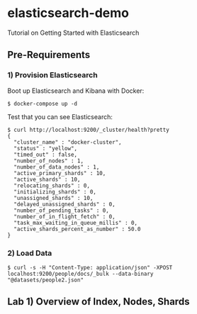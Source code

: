 # elasticsearch-demo
Tutorial on Getting Started with Elasticsearch

## Pre-Requirements

### 1) Provision Elasticsearch

Boot up Elasticsearch and Kibana with Docker:

```
$ docker-compose up -d
```

Test that you can see Elasticsearch:

```
$ curl http://localhost:9200/_cluster/health?pretty
{
  "cluster_name" : "docker-cluster",
  "status" : "yellow",
  "timed_out" : false,
  "number_of_nodes" : 1,
  "number_of_data_nodes" : 1,
  "active_primary_shards" : 10,
  "active_shards" : 10,
  "relocating_shards" : 0,
  "initializing_shards" : 0,
  "unassigned_shards" : 10,
  "delayed_unassigned_shards" : 0,
  "number_of_pending_tasks" : 0,
  "number_of_in_flight_fetch" : 0,
  "task_max_waiting_in_queue_millis" : 0,
  "active_shards_percent_as_number" : 50.0
}
```

### 2) Load Data

```
$ curl -s -H "Content-Type: application/json" -XPOST localhost:9200/people/docs/_bulk --data-binary "@datasets/people2.json"
```

## Lab 1) Overview of Index, Nodes, Shards

 
